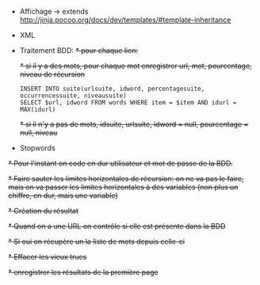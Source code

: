 * Affichage → extends http://jinja.pocoo.org/docs/dev/templates/#template-inheritance
* XML
* Traitement BDD:
  ~~* pour chaque lien:~~

    ~~* si il y a des mots, pour chaque mot enregistrer url, mot, pourcentage, niveau de récursion~~
    ```
    INSERT INTO suite(urlsuite, idword, percentagesuite, occurrencessuite, niveausuite)
    SELECT $url, idword FROM words WHERE item = $item AND idurl = MAX(idurl)
    ```
    ~~* si il n'y a pas de mots, idsuite, urlsuite, idword = null, pourcentage = null, niveau~~
* Stopwords

~~* Pour l'instant on code en dur utilisateur et mot de passe de la BDD.~~

~~* Faire sauter les limites horizontales de récursion: on ne va pas le faire, mais on va passer les limites horizontales à des variables (non plus un chiffre, en dur, mais une variable)~~

~~* Création du résultat~~

  ~~* Quand on a une URL on contrôle si elle est présente dans la BDD~~

  ~~* Si oui on récupère un la liste de mots depuis celle-ci~~

  ~~* Effacer les vieux trucs~~

  ~~* enregistrer les résultats de la première page~~
